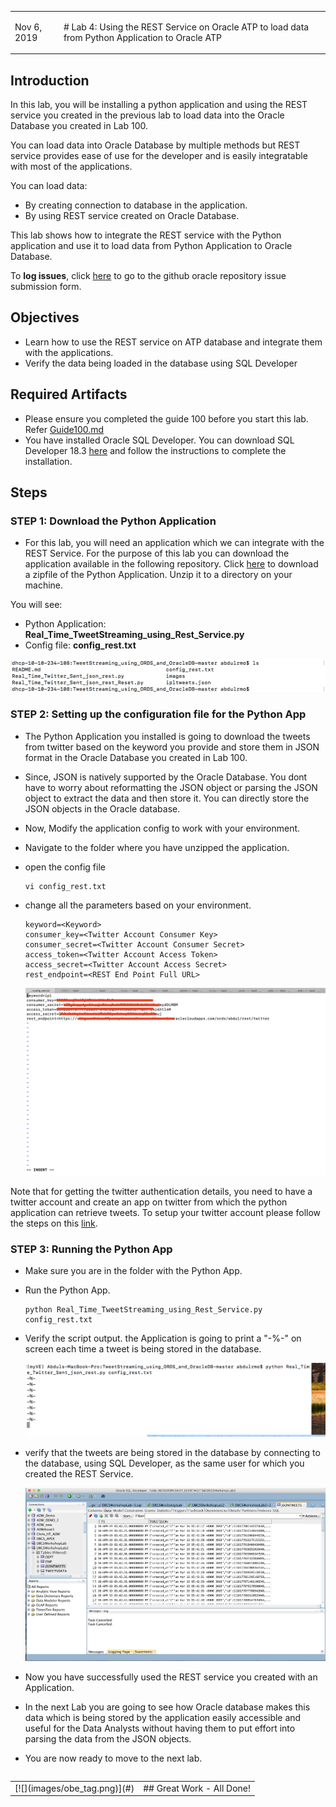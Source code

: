 <table class="tbl-heading"><tr><td class="td-logo">

Nov 6, 2019
</td>
<td class="td-banner">
# Lab 4: Using the REST Service on Oracle ATP to load data from Python Application to Oracle ATP
</td></tr><table>

## Introduction

In this lab, you will be installing a python application and using the REST service you created in the previous lab to load data into the Oracle Database you created in Lab 100.

You can load data into Oracle Database by multiple methods but REST service provides ease of use for the developer and is easily integratable with most of the applications.

You can load data:
- By creating connection to database in the application.
- By using REST service created on Oracle Database.

This lab shows how to integrate the REST service with the Python application and use it to load data from Python Application to Oracle Database.

To **log issues**, click [here](https://github.com/Abdul-Rafae-Mohammed/StepByStepGuideToSetupPythonAppWithOracleATP/issues/new) to go to the github oracle repository issue submission form.

## Objectives

- Learn how to use the REST service on ATP database and integrate them with the applications.
- Verify the data being loaded in the database using SQL Developer

## Required Artifacts

- Please ensure you completed the guide 100 before you start this lab. Refer <a href="./Guide100Create_a_RestService_on_ATP.md" target="_blank">Guide100.md</a>
- You have installed Oracle SQL Developer. You can download SQL Developer 18.3 [here](https://www.oracle.com/technetwork/developer-tools/sql-developer/downloads/index.html) and follow the instructions to complete the installation.

## Steps

### **STEP 1: Download the Python Application**

- For this lab, you will need an application which we can integrate with the REST Service. For the purpose of this lab you can download the application available in the following repository.  Click <a href="https://github.com/Abdul-Rafae-Mohammed/TweetStreamingusingPythonintoOracleDBusingORDS.git" target="_blank">here</a> to download a zipfile of the Python Application. Unzip it to a directory on your machine.

You will see:
- Python Application: **Real_Time_TweetStreaming_using_Rest_Service.py**
- Config file: **config_rest.txt**

 ![](./images/400/Picture400-1.png)

### **STEP 2: Setting up the configuration file for the Python App**

- The Python Application you installed is going to download the tweets from twitter based on the keyword you provide and store them in JSON format in the Oracle Database you created in Lab 100.

- Since, JSON is natively supported by the Oracle Database. You dont have to worry about reformatting the JSON object or parsing the JSON object to extract the data and then store it. You can directly store the JSON objects in the Oracle database.


- Now, Modify the application config to work with your environment.

- Navigate to the folder where you have unzipped the application.

- open the config file

    ```
    vi config_rest.txt
    ```

- change all the parameters based on your environment.

    ```
    keyword=<Keyword>
    consumer_key=<Twitter Account Consumer Key>
    consumer_secret=<Twitter Account Consumer Secret>
    access_token=<Twitter Account Access Token>
    access_secret=<Twitter Account Access Secret>
    rest_endpoint=<REST End Point Full URL>
    ```

    ![](./images/400/Picture400-2.png)

 Note that for getting the twitter authentication details, you need to have a twitter account and create an app on twitter from which the python application can retrieve tweets. To setup your twitter account please follow the steps on this <a href="https://docs.inboundnow.com/guide/create-twitter-application/" target="_blank">link</a>.

### **STEP 3: Running the Python App**

- Make sure you are in the folder with the Python App.

- Run the Python App.

    ```
    python Real_Time_TweetStreaming_using_Rest_Service.py config_rest.txt
    ```


- Verify the script output. the Application is going to print a "-%-" on screen each time a tweet is being stored in the database. 

    ![](./images/400/Picture400-3.png)

- verify that the tweets are being stored in the database by connecting to the database, using SQL Developer, as the same user for which you created the REST Service.

    ![](./images/400/Picture400-4.png)


- Now you have successfully used the REST service you created with an Application.

-  In the next Lab you are going to see how Oracle database makes this data which is being stored by the application easily accessible and useful for the Data Analysts without having them to put effort into parsing the data from the JSON objects.

-   You are now ready to move to the next lab.

<table>
<tr><td class="td-logo">[![](images/obe_tag.png)](#)</td>
<td class="td-banner">
## Great Work - All Done!
</td>
</tr>
<table>